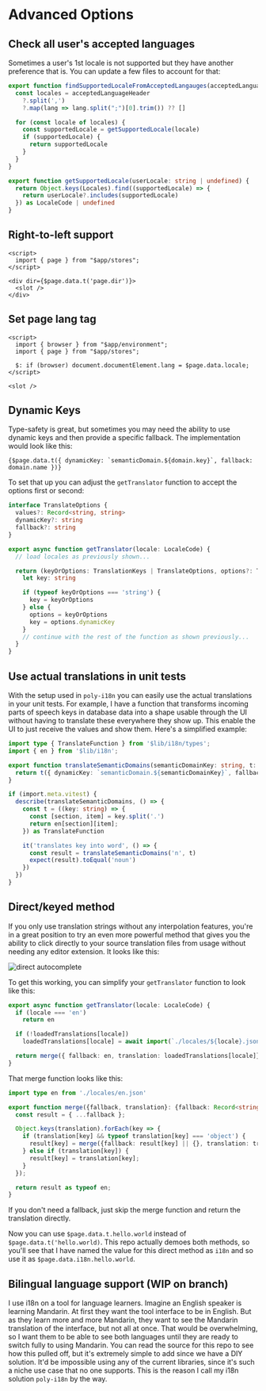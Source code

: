 # Advanced Options

## Check all user's accepted languages

Sometimes a user's 1st locale is not supported but they have another preference that is. You can update a few files to account for that:

```ts title="lib/poly-i18n/locales.ts"
export function findSupportedLocaleFromAcceptedLangauges(acceptedLanguageHeader: string | null) {
  const locales = acceptedLanguageHeader
    ?.split(',')
    ?.map(lang => lang.split(";")[0].trim()) ?? []

  for (const locale of locales) {
    const supportedLocale = getSupportedLocale(locale)
    if (supportedLocale) {
      return supportedLocale
    }
  }
}

export function getSupportedLocale(userLocale: string | undefined) {
  return Object.keys(Locales).find((supportedLocale) => {
    return userLocale?.includes(supportedLocale)
  }) as LocaleCode | undefined
}
```

## Right-to-left support

```svelte title="src/routes/+layout.svelte"
<script>
  import { page } from "$app/stores";
</script>

<div dir={$page.data.t('page.dir')}>
  <slot />
</div>
```

## Set page lang tag

```svelte title="src/routes/+layout.svelte" {5}
<script>
  import { browser } from "$app/environment";
  import { page } from "$app/stores";

  $: if (browser) document.documentElement.lang = $page.data.locale;
</script>

<slot />
```

## Dynamic Keys

Type-safety is great, but sometimes you may need the ability to use dynamic keys and then provide a specific fallback. The implementation would look like this:

```svelte
{$page.data.t({ dynamicKey: `semanticDomain.${domain.key}`, fallback: domain.name })}
```

To set that up you can adjust the `getTranslator` function to accept the options first or second:

```ts title="lib/poly-i18n/index.ts"
interface TranslateOptions {
  values?: Record<string, string>
  dynamicKey?: string
  fallback?: string
}

export async function getTranslator(locale: LocaleCode) {
  // load locales as previously shown...

  return (keyOrOptions: TranslationKeys | TranslateOptions, options?: TranslateOptions): string => {
    let key: string

    if (typeof keyOrOptions === 'string') {
      key = keyOrOptions
    } else {
      options = keyOrOptions
      key = options.dynamicKey
    }
    // continue with the rest of the function as shown previously...
  }
}
```

## Use actual translations in unit tests

With the setup used in `poly-i18n` you can easily use the actual translations in your unit tests. For example, I have a function that transforms incoming parts of speech keys in database data into a shape usable through the UI without having to translate these everywhere they show up. This enable the UI to just receive the values and show them. Here's a simplified example:

```ts title="translateSemanticDomains.ts"
import type { TranslateFunction } from '$lib/i18n/types';
import { en } from '$lib/i18n';

export function translateSemanticDomains(semanticDomainKey: string, t: TranslateFunction) {
  return t({ dynamicKey: `semanticDomain.${semanticDomainKey}`, fallback: semanticDomainKey })
}

if (import.meta.vitest) {
  describe(translateSemanticDomains, () => {
    const t = ((key: string) => {
      const [section, item] = key.split('.')
      return en[section][item];
    }) as TranslateFunction

    it('translates key into word', () => {
      const result = translateSemanticDomains('n', t)
      expect(result).toEqual('noun')
    })
  })
}
```

## Direct/keyed method

If you only use translation strings without any interpolation features, you're in a great position to try an even more powerful method that gives you the ability to click directly to your source translation files from usage without needing any editor extension. It looks like this:

![direct autocomplete](/direct-autocomplete.png)

To get this working, you can simplify your `getTranslator` function to look like this:

```ts title="lib/poly-i18n/index.ts"
export async function getTranslator(locale: LocaleCode) {
  if (locale === 'en')
    return en

  if (!loadedTranslations[locale])
    loadedTranslations[locale] = await import(`./locales/${locale}.json`)

  return merge({ fallback: en, translation: loadedTranslations[locale]})
}
```

That merge function looks like this:

```ts title="lib/poly-i18n/merge.ts"
import type en from './locales/en.json'

export function merge({fallback, translation}: {fallback: Record<string, any>, translation: Record<string, any>}) {
  const result = { ...fallback };

  Object.keys(translation).forEach(key => {
    if (translation[key] && typeof translation[key] === 'object') {
      result[key] = merge({fallback: result[key] || {}, translation: translation[key]});
    } else if (translation[key]) {
      result[key] = translation[key];
    }
  });

  return result as typeof en;
}
```

If you don't need a fallback, just skip the merge function and return the translation directly.

Now you can use `$page.data.t.hello.world` instead of `$page.data.t('hello.world)`. This repo actually demoes both methods, so you'll see that I have named the value for this direct method as `i18n` and so use it as `$page.data.i18n.hello.world`.

## Bilingual language support (WIP on branch)

I use i18n on a tool for language learners. Imagine an English speaker is learning Mandarin. At first they want the tool interface to be in English. But as they learn more and more Mandarin, they want to see the Mandarin translation of the interface, but not all at once. That would be overwhelming, so I want them to be able to see both languages until they are ready to switch fully to using Mandarin. You can read the source for this repo to see how this pulled off, but it's extremely simple to add since we have a DIY solution. It'd be impossible using any of the current libraries, since it's such a niche use case that no one supports. This is the reason I call my i18n solution `poly-i18n` by the way.